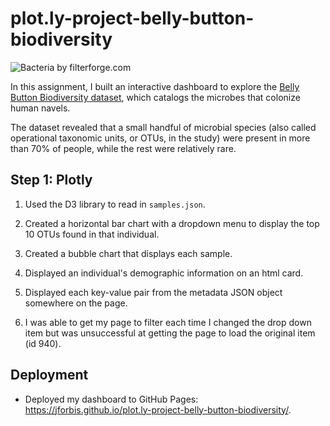 # plot.ly-project-belly-button-biodiversity

![Bacteria by filterforge.com](Images/bacteria.jpg)

In this assignment, I built an interactive dashboard to explore the [Belly Button Biodiversity dataset](http://robdunnlab.com/projects/belly-button-biodiversity/), which catalogs the microbes that colonize human navels.

The dataset revealed that a small handful of microbial species (also called operational taxonomic units, or OTUs, in the study) were present in more than 70% of people, while the rest were relatively rare.

## Step 1: Plotly

1. Used the D3 library to read in `samples.json`.

2. Created a horizontal bar chart with a dropdown menu to display the top 10 OTUs found in that individual.

3. Created a bubble chart that displays each sample.

4. Displayed an individual's demographic information on an html card.

5. Displayed each key-value pair from the metadata JSON object somewhere on the page.

6. I was able to get my page to filter each time I changed the drop down item but was unsuccessful at getting the page to load the original item (id 940).

## Deployment

* Deployed my dashboard to GitHub Pages: https://jforbis.github.io/plot.ly-project-belly-button-biodiversity/. 